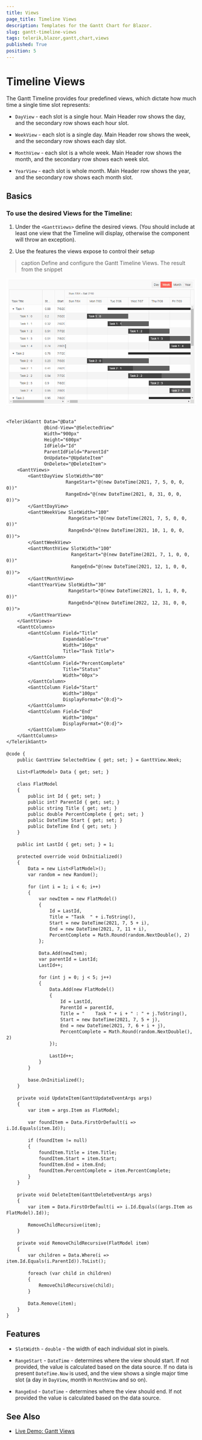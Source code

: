 ```yaml
---
title: Views
page_title: Timeline Views
description: Templates for the Gantt Chart for Blazor.
slug: gantt-timeline-views
tags: telerik,blazor,gantt,chart,views
published: True
position: 5
---
```


# Timeline Views

The Gantt Timeline provides four predefined views, which dictate how much time a single time slot represents:

* `DayView` - each slot is a single hour. Main Header row shows the day, and the secondary row shows each hour slot.

* `WeekView` - each slot is a single day. Main Header row shows the week, and the secondary row shows each day slot.

* `MonthView` - each slot is a whole week. Main Header row shows the month, and the secondary row shows each week slot.

* `YearView` - each slot is whole month. Main Header row shows the year, and the secondary row shows each month slot.

## Basics

### To use the desired Views for the Timeline:

1. Under the `<GanttViews>` define the desired views. (You should include at least one view that the Timeline will display, otherwise the component will throw an exception).

2. Use the features the views expose to control their setup

>caption Define and configure the Gantt Timeline Views. The result from the snippet

![Gantt Views Example](images/gantt-views-example.gif)


````CSHTML

<TelerikGantt Data="@Data"
              @bind-View="@SelectedView"
              Width="900px"
              Height="600px"
              IdField="Id"
              ParentIdField="ParentId"              
              OnUpdate="@UpdateItem"
              OnDelete="@DeleteItem">
    <GanttViews>
        <GanttDayView SlotWidth="80"
                      RangeStart="@(new DateTime(2021, 7, 5, 0, 0, 0))"
                      RangeEnd="@(new DateTime(2021, 8, 31, 0, 0, 0))">
        </GanttDayView>
        <GanttWeekView SlotWidth="100"
                       RangeStart="@(new DateTime(2021, 7, 5, 0, 0, 0))"
                       RangeEnd="@(new DateTime(2021, 10, 1, 0, 0, 0))">
        </GanttWeekView>
        <GanttMonthView SlotWidth="100"
                        RangeStart="@(new DateTime(2021, 7, 1, 0, 0, 0))"
                        RangeEnd="@(new DateTime(2021, 12, 1, 0, 0, 0))">
        </GanttMonthView>
        <GanttYearView SlotWidth="30"
                       RangeStart="@(new DateTime(2021, 1, 1, 0, 0, 0))"
                       RangeEnd="@(new DateTime(2022, 12, 31, 0, 0, 0))">
        </GanttYearView>
    </GanttViews>
    <GanttColumns>       
        <GanttColumn Field="Title"
                     Expandable="true"
                     Width="160px"
                     Title="Task Title">
        </GanttColumn>
        <GanttColumn Field="PercentComplete"
                     Title="Status"
                     Width="60px">
        </GanttColumn>
        <GanttColumn Field="Start"
                     Width="100px"
                     DisplayFormat="{0:d}">
        </GanttColumn>
        <GanttColumn Field="End"                     
                     Width="100px"
                     DisplayFormat="{0:d}">
        </GanttColumn>
    </GanttColumns>
</TelerikGantt>

@code {
    public GanttView SelectedView { get; set; } = GanttView.Week;

    List<FlatModel> Data { get; set; }

    class FlatModel
    {
        public int Id { get; set; }
        public int? ParentId { get; set; }
        public string Title { get; set; }
        public double PercentComplete { get; set; }
        public DateTime Start { get; set; }
        public DateTime End { get; set; }
    }

    public int LastId { get; set; } = 1;

    protected override void OnInitialized()
    {
        Data = new List<FlatModel>();
        var random = new Random();

        for (int i = 1; i < 6; i++)
        {
            var newItem = new FlatModel()
            {
                Id = LastId,
                Title = "Task  " + i.ToString(),
                Start = new DateTime(2021, 7, 5 + i),
                End = new DateTime(2021, 7, 11 + i),
                PercentComplete = Math.Round(random.NextDouble(), 2)
            };

            Data.Add(newItem);
            var parentId = LastId;
            LastId++;

            for (int j = 0; j < 5; j++)
            {
                Data.Add(new FlatModel()
                {
                    Id = LastId,
                    ParentId = parentId,
                    Title = "    Task " + i + " : " + j.ToString(),
                    Start = new DateTime(2021, 7, 5 + j),
                    End = new DateTime(2021, 7, 6 + i + j),
                    PercentComplete = Math.Round(random.NextDouble(), 2)
                });

                LastId++;
            }
        }

        base.OnInitialized();
    }

    private void UpdateItem(GanttUpdateEventArgs args)
    {
        var item = args.Item as FlatModel;

        var foundItem = Data.FirstOrDefault(i => i.Id.Equals(item.Id));

        if (foundItem != null)
        {
            foundItem.Title = item.Title;
            foundItem.Start = item.Start;
            foundItem.End = item.End;
            foundItem.PercentComplete = item.PercentComplete;
        }
    }

    private void DeleteItem(GanttDeleteEventArgs args)
    {
        var item = Data.FirstOrDefault(i => i.Id.Equals((args.Item as FlatModel).Id));

        RemoveChildRecursive(item);
    }

    private void RemoveChildRecursive(FlatModel item)
    {
        var children = Data.Where(i => item.Id.Equals(i.ParentId)).ToList();

        foreach (var child in children)
        {
            RemoveChildRecursive(child);
        }

        Data.Remove(item);
    }
}
````


## Features

* `SlotWidth` - `double` - the width of each individual slot in pixels.

* `RangeStart` - `DateTime` - determines where the view should start. If not provided, the value is calculated based on the data source. If no data is present `DateTime.Now` is used, and the view shows a single major time slot (a day in `DayView`, month in `MonthView` and so on).

* `RangeEnd` - `DateTime` - determines where the view should end. If not provided the value is calculated based on the data source.

## See Also

  * [Live Demo: Gantt Views](https://demos.telerik.com/blazor-ui/treelist/editing-inline)